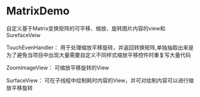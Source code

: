 # MatrixDemo
自定义基于Matrix变换矩阵的可平移、缩放、旋转图片内容的view和SurefaceVeiw

TouchEvenHandler： 用于处理缩放平移旋转，并返回转换矩阵,单独抽取出来是为了避免当项目中出现大量需要自定义不同样式缩放平移控件时重复写大量代码

ZoomImageView：   可缩放平移旋转的View

SurfaceView：    可在子线程中绘制耗时内容的View，并可对绘制内容可以进行缩放平移旋转

